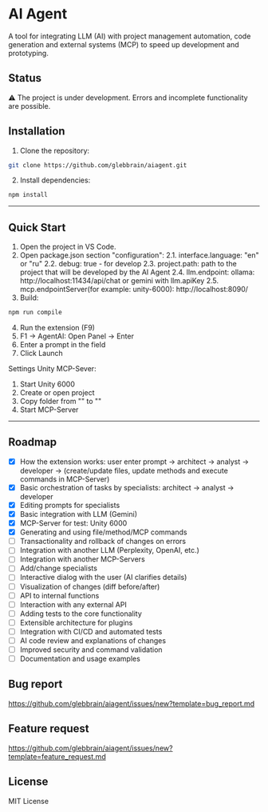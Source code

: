 # AI Agent
A tool for integrating LLM (AI) with project management automation, code generation and external systems (MCP) to speed up development and prototyping.

## Status
⚠️ The project is under development. Errors and incomplete functionality are possible.

## Installation

1. Clone the repository:
```sh
git clone https://github.com/glebbrain/aiagent.git
```
2. Install dependencies:
```sh
npm install
```
---

## Quick Start

1. Open the project in VS Code.
2. Open package.json section "configuration":
   2.1. interface.language: "en" or "ru"
   2.2. debug: true - for develop
   2.3. project.path: path to the project that will be developed by the AI Agent
   2.4. llm.endpoint: ollama: http://localhost:11434/api/chat or gemini with llm.apiKey
   2.5. mcp.endpointServer(for example: unity-6000): http://localhost:8090/
4. Build:
```sh
npm run compile
```
4. Run the extension (F9)
5. F1 -> AgentAI: Open Panel -> Enter
6. Enter a prompt in the field
7. Click Launch

Settings Unity MCP-Sever:
1. Start Unity 6000
2. Create or open project
3. Copy folder from "" to ""
4. Start MCP-Server
---

## Roadmap
- [x] How the extension works: user enter prompt -> architect -> analyst -> developer -> (create/update files, update methods and execute commands in MCP-Server)
- [X] Basic orchestration of tasks by specialists: architect -> analyst -> developer
- [x] Editing prompts for specialists
- [x] Basic integration with LLM (Gemini)
- [x] MCP-Server for test: Unity 6000
- [x] Generating and using file/method/MCP commands
- [ ] Transactionality and rollback of changes on errors
- [ ] Integration with another LLM (Perplexity, OpenAI, etc.)
- [ ] Integration with another MCP-Servers
- [ ] Add/change specialists
- [ ] Interactive dialog with the user (AI clarifies details)
- [ ] Visualization of changes (diff before/after)
- [ ] API to internal functions
- [ ] Interaction with any external API 
- [ ] Adding tests to the core functionality
- [ ] Extensible architecture for plugins
- [ ] Integration with CI/CD and automated tests
- [ ] AI code review and explanations of changes
- [ ] Improved security and command validation
- [ ] Documentation and usage examples  

## Bug report
https://github.com/glebbrain/aiagent/issues/new?template=bug_report.md

## Feature request
https://github.com/glebbrain/aiagent/issues/new?template=feature_request.md

## License
MIT License
